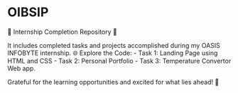 # OIBSIP
🚀 Internship Completion Repository 🚀  

It includes completed tasks and projects accomplished during my OASIS INFOBYTE internship. 
🌐 Explore the Code: - 
Task 1: Landing Page using HTML and CSS - 
Task 2: Personal Portfolio -
Task 3: Temperature Convertor Web app. 

Grateful for the learning opportunities and excited for what lies ahead! 🌟
